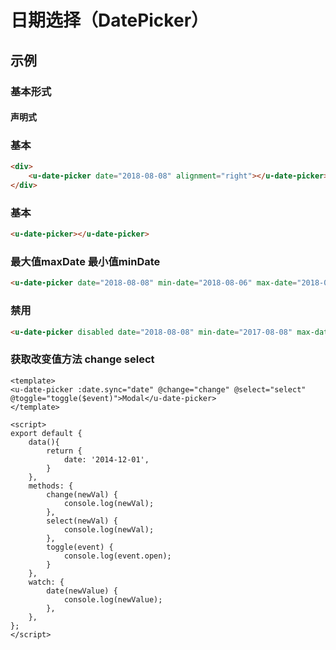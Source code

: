 # 日期选择（DatePicker）

## 示例
### 基本形式

#### 声明式

### 基本
``` html
<div>
    <u-date-picker date="2018-08-08" alignment="right"></u-date-picker>
</div>
```

### 基本
``` html
<u-date-picker></u-date-picker>
```

### 最大值maxDate 最小值minDate
``` html
<u-date-picker date="2018-08-08" min-date="2018-08-06" max-date="2018-08-18"></u-date-picker>
```

### 禁用
``` html
<u-date-picker disabled date="2018-08-08" min-date="2017-08-08" max-date="2019-08-08"></u-date-picker>
```

### 获取改变值方法 change select
``` vue
<template>
<u-date-picker :date.sync="date" @change="change" @select="select" @toggle="toggle($event)">Modal</u-date-picker>
</template>

<script>
export default {
	data(){
		return {
			date: '2014-12-01',
		}
	},
    methods: {
        change(newVal) {
            console.log(newVal);
        },
        select(newVal) {
        	console.log(newVal);
        },
        toggle(event) {
        	console.log(event.open);
        }
    },
    watch: {
        date(newValue) {
            console.log(newValue);
        },
    },
};
</script>
```

